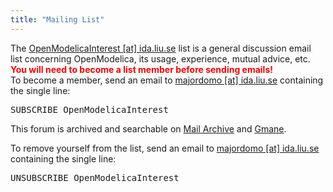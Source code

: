 ```yaml
---
title: "Mailing List"
---
```

<p><a name="Interest"></a></p>
<p>The <a href="mailto:!!OpenModelicaInterest@ida.liu.se!!">OpenModelicaInterest [at] ida.liu.se</a> list is a general discussion email <br />list concerning OpenModelica, its usage, experience, mutual advice, etc. <br /><span style="color: red;"><strong>You will need to become a list member before sending emails!</strong></span><br />To become a member, send an email to <a href="mailto:%21%21majordomo%20%3Cat%3E%20ida.liu.se%21%21">majordomo [at] ida.liu.se</a> containing the single line:</p>
<pre>SUBSCRIBE OpenModelicaInterest</pre>
<p>This forum is archived and searchable on <a href="http://www.mail-archive.com/openmodelicainterest@ida.liu.se/" target="_blank">Mail Archive</a> and <a href="http://news.gmane.org/gmane.comp.misc.openmodelica">Gmane</a>.</p>
<p>To remove yourself from the list, send an email to&nbsp;<a href="mailto:%21%21majordomo%20%3Cat%3E%20ida.liu.se%21%21">majordomo [at] ida.liu.se</a> containing the single line:</p>
<pre>UNSUBSCRIBE OpenModelicaInterest&nbsp;</pre>